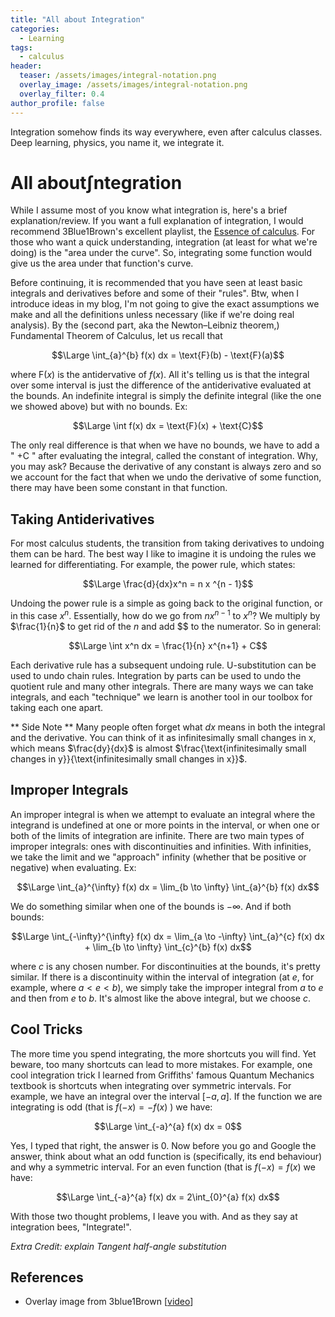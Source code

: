 ```yaml
---
title: "All about Integration"
categories:
  - Learning
tags:
  - calculus
header:
  teaser: /assets/images/integral-notation.png
  overlay_image: /assets/images/integral-notation.png
  overlay_filter: 0.4
author_profile: false
---
```


Integration somehow finds its way everywhere, even after calculus classes. Deep learning, physics, you name it, we integrate it.

# $\text{All about}\int\text{ntegration}$

While I assume most of you know what integration is, here's a brief explanation/review. If you want a full explanation of integration, I would recommend 3Blue1Brown's excellent playlist, the [Essence of calculus](https://youtube.com/playlist?list=PLZHQObOWTQDMsr9K-rj53DwVRMYO3t5Yr&si=YGEAEDvr00VFtibe). 
For those who want a quick understanding, integration (at least for what we're doing) is the "area under the curve". So, integrating some function would give us the area under that function's curve. 

Before continuing, it is recommended that you have seen at least basic integrals and derivatives before and some of their "rules". Btw, when I introduce ideas in my blog, I'm not going to give the exact assumptions we make and all the definitions unless necessary (like if we're doing real analysis). By the (second part, aka the Newton–Leibniz theorem,) Fundamental Theorem of Calculus, let us recall that

$$\Large \int_{a}^{b} f(x) dx = \text{F}(b) - \text{F}(a)$$

where $\text{F}(x)$ is the antidervative of $f(x)$. All it's telling us is that the integral over some interval is just the difference of the antiderivative evaluated at the bounds. An indefinite integral is simply the definite integral (like the one we showed above) but with no bounds. Ex:

$$\Large \int f(x) dx = \text{F}(x) + \text{C}$$

The only real difference is that when we have no bounds, we have to add a " $+ \text{C}$ " after evaluating the integral, called the constant of integration. Why, you may ask? Because the derivative of any constant is always zero and so we account for the fact that when we undo the derivative of some function, there may have been some constant in that function.

## $\text{Taking Antiderivatives}$

For most calculus students, the transition from taking derivatives to undoing them can be hard. The best way I like to imagine it is undoing the rules we learned for differentiating. For example, the power rule, which states:

$$\Large \frac{d}{dx}x^n = n x ^{n - 1}$$ 

Undoing the power rule is a simple as going back to the original function, or in this case $x^n$. Essentially, how do we go from $n x^{n-1}$ to $x^n$? We multiply by $\frac{1}{n}$ to get rid of the $n$ and add $$ to the numerator. So in general:

$$\Large \int x^n dx = \frac{1}{n} x^{n+1} + C$$

Each derivative rule has a subsequent undoing rule. U-substitution can be used to undo chain rules. Integration by parts can be used to undo the quotient rule and many other integrals. There are many ways we can take integrals, and each "technique" we learn is another tool in our toolbox for taking each one apart.

** Side Note ** Many people often forget what $dx$ means in both the integral and the derivative. You can think of it as infinitesimally small changes in x, which means $\frac{dy}{dx}$ is almost $\frac{\text{infinitesimally small changes in y}}{\text{infinitesimally small changes in x}}$.

## $\text{Improper Integrals}$

An improper integral is when we attempt to evaluate an integral where the integrand is undefined at one or more points in the interval, or when one or both of the limits of integration are infinite. There are two main types of improper integrals: ones with discontinuities and infinities. With infinities, we take the limit and we "approach" infinity (whether that be positive or negative) when evaluating. Ex:

$$\Large \int_{a}^{\infty} f(x) dx = \lim_{b \to \infty} \int_{a}^{b} f(x) dx$$

We do something similar when one of the bounds is $-\infty$. And if both bounds:

$$\Large \int_{-\infty}^{\infty} f(x) dx = \lim_{a \to -\infty} \int_{a}^{c} f(x) dx + \lim_{b \to \infty} \int_{c}^{b} f(x) dx$$

where $c$ is any chosen number. For discontinuities at the bounds, it's pretty similar. If there is a discontinuity within the interval of integration (at $e$, for example, where $a < e < b$), we simply take the improper integral from $a$ to $e$ and then from $e$ to $b$. It's almost like the above integral, but we choose $c$.

## $\text{Cool Tricks}$

The more time you spend integrating, the more shortcuts you will find. Yet beware, too many shortcuts can lead to more mistakes. For example, one cool integration trick I learned from Griffiths' famous Quantum Mechanics textbook is shortcuts when integrating over symmetric intervals. For example, we have an integral over the interval $[-a, a]$. If the function we are integrating is odd (that is $f(-x) = -f(x)$ ) we have:

$$\Large \int_{-a}^{a} f(x) dx = 0$$

Yes, I typed that right, the answer is 0. Now before you go and Google the answer, think about what an odd function is (specifically, its end behaviour) and why a symmetric interval. For an even function (that is $f(-x) = f(x)$ we have:

$$\Large \int_{-a}^{a} f(x) dx = 2\int_{0}^{a} f(x) dx$$

With those two thought problems, I leave you with. And as they say at integration bees, "Integrate!".

*Extra Credit: explain Tangent half-angle substitution*

## $\text{References}$
- Overlay image from 3blue1Brown [[video](https://youtu.be/rfG8ce4nNh0?si=aRLJ6cdK4dISm0V0)]

